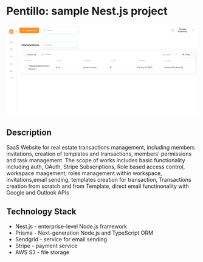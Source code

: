 # Pentillo: sample Nest.js project

![Pentilo](image-2.png)

## Description

SaaS Website for real estate transactions management, including members invitations, creation of templates and transactions, members' permissions and task management. The scope of works includes basic functionality including auth, OAuth, Stripe Subscriptions, Role based access control, workspace maagement, roles management within workspace, invitations,email sending, templates creation for transaction, Transactions creation from scratch and from Template, direct email functinonality with Google and Outlook APIs

## Technology Stack

 - Nest.js - enterprise-level Node.js framework
 - Prisma - Next-generation Node.js and TypeScript ORM 
 - Sendgrid - service for email sending
 - Stripe - payment service
 - AWS S3 - file storage